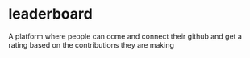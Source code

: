 # leaderboard

A platform where people can come and connect their github and get a rating based on the contributions they are making
